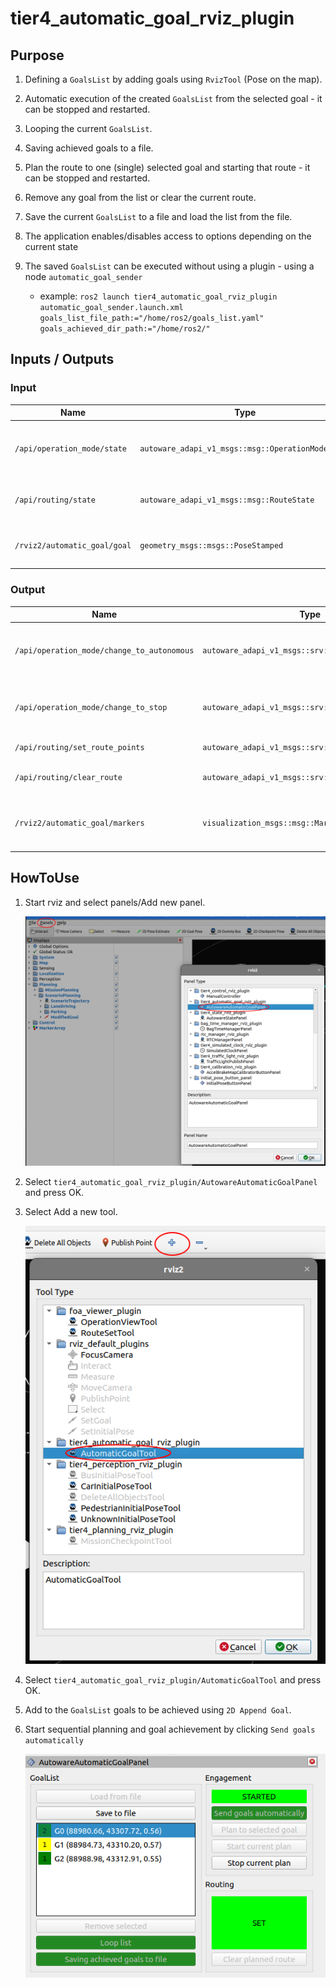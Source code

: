 # tier4_automatic_goal_rviz_plugin
## Purpose

1. Defining a `GoalsList` by adding goals using `RvizTool` (Pose on the map).

2. Automatic execution of the created `GoalsList` from the selected goal - it can be stopped and restarted.

3. Looping the current `GoalsList`.
   
4. Saving achieved goals to a file.

5. Plan the route to one (single) selected goal and starting that route - it can be stopped and restarted.

6. Remove any goal from the list or clear the current route.

7. Save the current `GoalsList` to a file and load the list from the file.
   
8. The application enables/disables access to options depending on the current state
   
9.  The saved `GoalsList` can be executed without using a plugin - using a node `automatic_goal_sender`
    - example: `ros2 launch tier4_automatic_goal_rviz_plugin automatic_goal_sender.launch.xml goals_list_file_path:="/home/ros2/goals_list.yaml" goals_achieved_dir_path:="/home/ros2/"`


## Inputs / Outputs

### Input

| Name                         | Type                                              | Description                                      |
| ---------------------------- | ------------------------------------------------- | ------------------------------------------------ |
| `/api/operation_mode/state`  | `autoware_adapi_v1_msgs::msg::OperationModeState` | The topic represents the state of operation mode |
| `/api/routing/state`         | `autoware_adapi_v1_msgs::msg::RouteState`         | The topic represents the state of route          |
| `/rviz2/automatic_goal/goal` | `geometry_msgs::msgs::PoseStamped`                | The topic for adding goals to GoalsList          |
### Output

| Name                                       | Type                                               | Description                                        |
| ------------------------------------------ | -------------------------------------------------- | -------------------------------------------------- |
| `/api/operation_mode/change_to_autonomous` | `autoware_adapi_v1_msgs::srv::ChangeOperationMode` | The service to change operation mode to autonomous |
| `/api/operation_mode/change_to_stop`       | `autoware_adapi_v1_msgs::srv::ChangeOperationMode` | The service to change operation mode to stop       |
| `/api/routing/set_route_points`            | `autoware_adapi_v1_msgs::srv::SetRoutePoints`      | The service to set route                           |
| `/api/routing/clear_route`                 | `autoware_adapi_v1_msgs::srv::ClearRoute`          | The service to clear route state                   |
| `/rviz2/automatic_goal/markers`            | `visualization_msgs::msg::MarkerArray`             | The topic to visualize goals as rviz markers       |

## HowToUse

1. Start rviz and select panels/Add new panel.

   ![select_panel](./images/select_panels.png)

2. Select `tier4_automatic_goal_rviz_plugin/AutowareAutomaticGoalPanel` and press OK.

3. Select Add a new tool.
    
   ![select_tool](./images/select_tool.png)

4. Select `tier4_automatic_goal_rviz_plugin/AutomaticGoalTool` and press OK.

5. Add to the `GoalsList` goals to be achieved using `2D Append Goal`.
   
6. Start sequential planning and goal achievement by clicking `Send goals automatically`
    
   ![panel](./images/panel.png)

